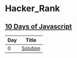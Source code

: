 # Hacker_Rank

## [10 Days of Javascript](https://www.hackerrank.com/domains/tutorials/10-days-of-javascript)
Day | Title 
------------ | -------------
0|[Solution](https://github.com/TYL1026/Hacker_Rank/blob/main/10%20Days%20of%20Javascript/Day%200/day0.js)
